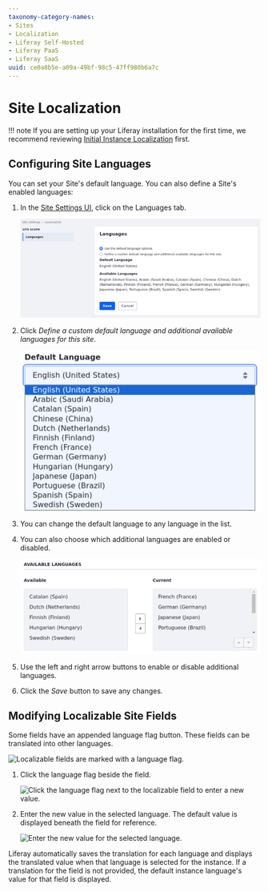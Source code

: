 ```yaml
---
taxonomy-category-names:
- Sites
- Localization
- Liferay Self-Hosted
- Liferay PaaS
- Liferay SaaS
uuid: ce0a8b5e-a09a-49bf-98c5-47ff980b6a7c
---
```

# Site Localization

!!! note
    If you are setting up your Liferay installation for the first time, we recommend reviewing [Initial Instance Localization](../../installation-and-upgrades/setting-up-liferay/initial-instance-localization.md) first.

## Configuring Site Languages

You can set your Site's default language. You can also define a Site's enabled languages:

1. In the [Site Settings UI](./site-settings-ui-reference.md#language), click on the Languages tab.

   ![In the Site settings, click on the Languages tab.](./site-localization/images/01.png)

1. Click *Define a custom default language and additional available languages for this site*.

   ![Click on Define a custom default language and additional available languages for this site.](./site-localization/images/02.png)

1. You can change the default language to any language in the list.

1. You can also choose which additional languages are enabled or disabled.

   ![Choose which additional languages are enabled](./site-localization/images/03.png)

1. Use the left and right arrow buttons to enable or disable additional languages.

1. Click the *Save* button to save any changes.

## Modifying Localizable Site Fields

Some fields have an appended language flag button. These fields can be translated into other languages.

![Localizable fields are marked with a language flag.](./site-localization/images/04.png)

1. Click the language flag beside the field.

   ![Click the language flag next to the localizable field to enter a new value.](./site-localization/images/05.png)

1. Enter the new value in the selected language. The default value is displayed beneath the field for reference.

   ![Enter the new value for the selected language.](./site-localization/images/06.png)

Liferay automatically saves the translation for each language and displays the translated value when that language is selected for the instance. If a translation for the field is not provided, the default instance language's value for that field is displayed.
